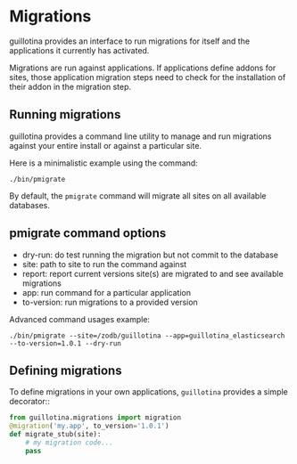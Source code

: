 # Migrations

guillotina provides an interface to run migrations for itself and the applications
it currently has activated.

Migrations are run against applications. If applications define addons for sites,
those application migration steps need to check for the installation of their
addon in the migration step.


## Running migrations

guillotina provides a command line utility to manage and run migrations
against your entire install or against a particular site.


Here is a minimalistic example using the command:

```
./bin/pmigrate
```

By default, the `pmigrate` command will migrate all sites on all available
databases.


## pmigrate command options

* dry-run: do test running the migration but not commit to the database
* site: path to site to run the command against
* report: report current versions site(s) are migrated to and see available migrations
* app: run command for a particular application
* to-version: run migrations to a provided version


Advanced command usages example:

```
./bin/pmigrate --site=/zodb/guillotina --app=guillotina_elasticsearch --to-version=1.0.1 --dry-run
```


## Defining migrations

To define migrations in your own applications, `guillotina` provides a simple
decorator::

```python
from guillotina.migrations import migration
@migration('my.app', to_version='1.0.1')
def migrate_stub(site):
    # my migration code...
    pass
```
